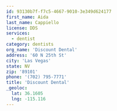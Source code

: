 ```yaml
---
id: 93130b7f-f7c5-4667-9010-3e349d624177
first_name: Aida
last_name: Cappiello
license: DDS
services:
  - dentist
category: dentists
org_name: 'Discount Dental'
address: '60 N 25th St'
city: 'Las Vegas'
state: NV
zip: '89101'
phone: '(702) 795-7771'
title: 'Discount Dental'
_geoloc:
  lat: 36.1605
  lng: -115.116
---
```

